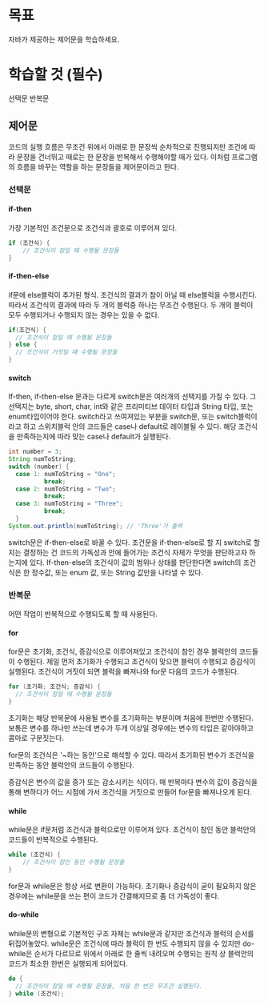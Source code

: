 # 목표

자바가 제공하는 제어문을 학습하세요.

# 학습할 것 (필수)

선택문
반복문

## 제어문

코드의 실행 흐름은 무조건 위에서 아래로 한 문장씩 순차적으로 진행되지만 조건에 따라 문장을 건너뛰고 때로는 한 문장을 반복해서 수행해야할 때가 있다. 이처럼 프로그램의 흐름을 바꾸는 역할을 하는 문장들을 제어문이라고 한다. 

### 선택문

#### if-then

가장 기본적인 조건문으로 조건식과 괄호로 이루어져 있다. 

```java
if (조건식) {
	// 조건식이 참일 떄 수행될 문장들
}
```

#### if-then-else

if문에 else블럭이 추가된 형식. 조건식의 결과가 참이 아닐 때 else블럭을 수행시킨다. 따라서 조건식의 결과에 따라 두 개의 블럭중 하나는 무조건 수행된다. 두 개의 블럭이 모두 수행되거나 수행되지 않는 경우는 있을 수 없다.

```java
if(조건식) {
  // 조건식이 참일 때 수행될 문장들
} else {
  // 조건식이 거짓일 때 수행될 문장들
}
```

#### switch

If-then, if-then-else 문과는 다르게 switch문은 여러개의 선택지를 가질 수 있다. 그 선택지는 byte, short, char, int와 같은 프리미티브 데이터 타입과 String 타입, 또는 enum타입이어야 한다. switch라고 쓰여져있는 부분을 switch문, 또는 switch블럭이라고 하고 스위치블럭 안의 코드들은 case나 default로 레이블될 수 있다. 해당 조건식을 만족하는지에 따라 맞는 case나 default가 실행된다.

```java
int number = 3;
String numToString;
switch (number) {
  case 1: numToString = "One";
          break;
  case 2: numToString = "Two";
          break;
  case 3: numToString = "Three";
          break;
  }
System.out.println(numToString); // 'Three'가 출력
```

switch문은 if-then-else로 바꿀 수 있다. 조건문을 if-then-else로 할 지 switch로 할 지는 결정하는 건 코드의 가독성과 안에 들어가는 조건식 자체가 무엇을 판단하고자 하는지에 있다. If-then-else의 조건식이 값의 범위나 상태를 판단한다면 switch의 조건식은 한 정수값, 또는 enum 값, 또는 String 값만을 나타낼 수 있다.

### 반복문

어떤 작업이 반복적으로 수행되도록 할 때 사용된다.

#### for

for문은 초기화, 조건식, 증감식으로 이루어져있고 조건식이 참인 경우 블럭안의 코드들이 수행된다. 제일 먼저 초기화가 수행되고 조건식이 맞으면 블럭이 수행되고 증감식이 실행된다. 조건식이 거짓이 되면 블럭을 빠져나와 for문 다음의 코드가 수행된다.

```java
for (초기화; 조건식; 증감식) {
  // 조건식이 참일 때 수행될 문장들
}
```

초기화는 해당 반복문에 사용될 변수를 초기화하는 부분이며 처음에 한번만 수행된다. 보통은 변수를 하나만 쓰는데 변수가 두개 이상일 경우에는 변수의 타입은 같아야하고 콤마로 구분짓는다.

for문의 조건식은 '~하는 동안'으로 해석할 수 있다. 따라서 초기화된 변수가 조건식을 만족하는 동안 블럭안의 코드들이 수행된다.

증감식은 변수의 값을 증가 또는 감소시키는 식이다. 매 반복마다 변수의 값이 증감식을 통해 변하다가 어느 시점에 가서 조건식을 거짓으로 만들어 for문을 빠져나오게 된다.

#### while

while문은 if문처럼 조건식과 블럭으로만 이루어져 있다. 조건식이 참인 동안 블럭안의 코드들이 반복적으로 수행된다.

```java
while (조건식) {
	// 조건식이 참인 동안 수행될 문장들
}
```

for문과 while문은 항상 서로 변환이 가능하다. 초기화나 증감식이 굳이 필요하지 않은 경우에는 while문을 쓰는 편이 코드가 간결해지므로 좀 더 가독성이 좋다. 

#### do-while

while문의 변형으로 기본적인 구조 자체는 while문과 같지만 조건식과 블럭의 순서를 뒤집어놓았다. while문은 조건식에 따라 블럭이 한 번도 수행되지 않을 수 있지만 do-while은 순서가 다르므로 위에서 아래로 한 줄씩 내려오며 수행되는 원칙 상 블럭안의 코드가 최소한 한번은 실행되게 되어있다.

```java
do {
  // 조건식이 참일 때 수행될 문장들, 처음 한 번은 무조건 실행된다.
} while (조건식);
```



